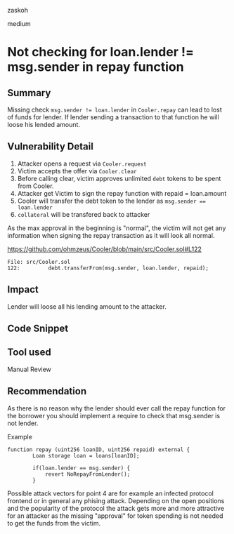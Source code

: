 zaskoh

medium

# Not checking for loan.lender != msg.sender in repay function

## Summary
Missing check `msg.sender != loan.lender` in `Cooler.repay` can lead to lost of funds for lender. If lender sending a transaction to that function he will loose his lended amount.

## Vulnerability Detail

1. Attacker opens a request via `Cooler.request`
2. Victim accepts the offer via `Cooler.clear`
3. Before calling clear, victim approves unlimited `debt` tokens to be spent from Cooler.
4. Attacker get Victim to sign the repay function with repaid = loan.amount
5. Cooler will transfer the debt token to the lender as `msg.sender == loan.lender`
6. `collateral` will be transfered back to attacker

As the max approval in the beginning is "normal", the victim will not get any information when signing the repay transaction as it will look all normal.

https://github.com/ohmzeus/Cooler/blob/main/src/Cooler.sol#L122
```solidity
File: src/Cooler.sol
122:         debt.transferFrom(msg.sender, loan.lender, repaid);
```

## Impact
Lender will loose all his lending amount to the attacker.

## Code Snippet

## Tool used
Manual Review

## Recommendation
As there is no reason why the lender should ever call the repay function for the borrower you should implement a require to check that msg.sender is not lender.

Example
```solidity
function repay (uint256 loanID, uint256 repaid) external {
        Loan storage loan = loans[loanID];

        if(loan.lender == msg.sender) {
            revert NoRepayFromLender();
        }
```

Possible attack vectors for point 4 are for example an infected protocol frontend or in general any phising attack. Depending on the open positions and the popularity of the protocol the attack gets more and more attractive for an attacker as the missing "approval" for token spending is not needed to get the funds from the victim.